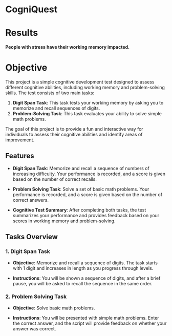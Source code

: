 # CogniQuest

# Results

**People with stress have their working memory impacted.**

# Objective

This project is a simple cognitive development test designed to assess different cognitive abilities, including working memory and problem-solving skills. The test consists of two main tasks:

1. **Digit Span Task**: This task tests your working memory by asking you to memorize and recall sequences of digits.
2. **Problem-Solving Task**: This task evaluates your ability to solve simple math problems.

The goal of this project is to provide a fun and interactive way for individuals to assess their cognitive abilities and identify areas of improvement.

## Features

- **Digit Span Task**: Memorize and recall a sequence of numbers of increasing difficulty. Your performance is recorded, and a score is given based on the number of correct recalls.
  
- **Problem Solving Task**: Solve a set of basic math problems. Your performance is recorded, and a score is given based on the number of correct answers.

- **Cognitive Test Summary**: After completing both tasks, the test summarizes your performance and provides feedback based on your scores in working memory and problem-solving.

## Tasks Overview

### 1. **Digit Span Task**

- **Objective**: Memorize and recall a sequence of digits. The task starts with 1 digit and increases in length as you progress through levels.

- **Instructions**: You will be shown a sequence of digits, and after a brief pause, you will be asked to recall the sequence in the same order.

### 2. **Problem Solving Task**

- **Objective**: Solve basic math problems.

- **Instructions**: You will be presented with simple math problems. Enter the correct answer, and the script will provide feedback on whether your answer was correct.

   
